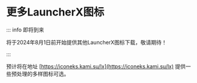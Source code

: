 # 更多LauncherX图标

::: info 即将到来

将于2024年8月1日前开始提供其他LauncherX图标下载，敬请期待！

:::

预计将在地址 [https://iconeks.kami.su/lx](https://iconeks.kami.su/lx) 提供一些预处理的多样图标可选。